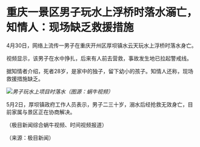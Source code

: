 # 重庆一景区男子玩水上浮桥时落水溺亡，知情人：现场缺乏救援措施

4月30日，网络上流传一男子在重庆开州区厚坝镇水云天玩水上浮桥时落水身亡。

视频显示，该男子在水中挣扎，后来有人前去营救，事故发生地已拉起警戒线。

据知情者介绍，死者28岁，是家中的独子，留下幼小的孩子。知情人还称，现场救援措施缺乏。

![](https://inews.gtimg.com/om_bt/OA9LReJaKM243BdL7kJWqFIY3POb-gncKB_RVhG7xJxTgAA/1000)_男子玩水上项目时落水（图源：蜗牛视频）_

5月2日，厚坝镇政府工作人员表示，男子二三十岁，溺水后经抢救无效身亡，目前家属与景区正在协商解决。

（极目新闻综合蜗牛视频、时间视频报道）

（来源：极目新闻）

